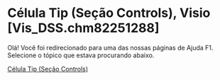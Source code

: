
# Célula Tip (Seção Controls), Visio [Vis_DSS.chm82251288]

Olá! Você foi redirecionado para uma das nossas páginas de Ajuda F1. Selecione o tópico que estava procurando abaixo.

[Célula Tip (Seção Controls)](http://msdn.microsoft.com/library/7fd11650-fffa-1316-d302-3122ac5feb14%28Office.15%29.aspx)
